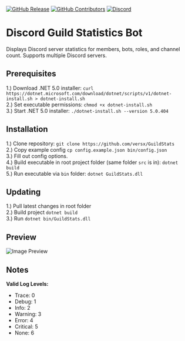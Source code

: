 [![GitHub Release](https://img.shields.io/github/release/versx/GuildStats.svg)](https://github.com/versx/GuildStats/releases/)
[![GitHub Contributors](https://img.shields.io/github/contributors/versx/GuildStats.svg)](https://github.com/versx/GuildStats/graphs/contributors/)
[![Discord](https://img.shields.io/discord/552003258000998401.svg?label=&logo=discord&logoColor=ffffff&color=7389D8&labelColor=6A7EC2)](https://discord.gg/zZ9h9Xa)  

# Discord Guild Statistics Bot  

Displays Discord server statistics for members, bots, roles, and channel count. Supports multiple Discord servers.  

## Prerequisites
1.) Download .NET 5.0 installer: `curl https://dotnet.microsoft.com/download/dotnet/scripts/v1/dotnet-install.sh > dotnet-install.sh`  
2.) Set executable permissions: `chmod +x dotnet-install.sh`  
3.) Start .NET 5.0 installer: `./dotnet-install.sh --version 5.0.404`  

## Installation
1.) Clone repository: `git clone https://github.com/versx/GuildStats`  
2.) Copy example config `cp config.example.json bin/config.json`  
3.) Fill out config options.  
4.) Build executable in root project folder (same folder `src` is in): `dotnet build`  
5.) Run executable via `bin` folder: `dotnet GuildStats.dll`  

## Updating  
1.) Pull latest changes in root folder  
2.) Build project `dotnet build`  
3.) Run `dotnet bin/GuildStats.dll`  

## Preview  
![Image Preview](example.png)  

## Notes  
**Valid Log Levels:**  
* Trace: 0
* Debug: 1
* Info: 2
* Warning: 3
* Error: 4
* Critical: 5
* None: 6